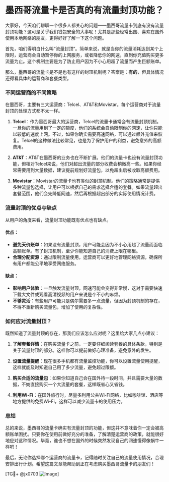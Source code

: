 # 墨西哥流量卡是否真的有流量封顶功能？

大家好，今天咱们聊聊一个很多人都关心的问题——墨西哥流量卡到底有没有流量封顶功能？这可是关乎我们钱包安全的大事呢！尤其是那些经常出国、喜欢在国外使用本地网络的朋友，更得好好了解一下这个问题。

首先，咱们得明白什么叫“流量封顶”。简单来说，就是当你的流量消耗达到某个上限时，运营商会自动暂停你的上网服务，或者降低你的网速，直到你充值购买更多流量为止。这个机制主要是为了防止用户因为不小心用超了流量而产生巨额账单。

那么，墨西哥的流量卡是不是也有这样的封顶机制呢？答案是：**有的**，但具体情况还得看具体的运营商和套餐类型。

### 不同运营商的不同策略

在墨西哥，主要有三大运营商：Telcel、AT&T和Movistar。每个运营商对于流量封顶的处理方式都不太一样。

1. **Telcel**：作为墨西哥最大的运营商，Telcel的流量卡通常会有流量封顶机制。一旦你的流量用到了一定的额度，他们的系统会自动限制你的网速，让你只能以较低的速度上网。不过，如果你确实需要高速网络，可以通过额外充值来恢复。Telcel的这种做法比较常见，也是为了保护用户的利益，避免意外的高额费用。

2. **AT&T**：AT&T在墨西哥的业务也在不断扩展。他们的流量卡也设有流量封顶功能，但相对Telcel来说，他们对超出流量的部分收费会稍微高一些。如果你经常需要用到大量数据，建议提前规划好流量包，以免超出后被收取高额费用。

3. **Movistar**：Movistar的流量卡也有类似的封顶机制。他们的策略通常是提供多种流量包选择，让用户可以根据自己的需求选择合适的套餐。如果流量超出套餐范围，他们会先降低网速，然后再根据超出部分的实际使用情况计费。

### 流量封顶的优点与缺点

从用户的角度来看，流量封顶功能既有优点也有缺点。

#### 优点：
- **避免天价账单**：如果没有流量封顶，用户可能会因为不小心用超了流量而面临高额账单。有了封顶机制，至少你能知道自己的消费上限在哪里。
- **合理分配资源**：通过限制流量使用，运营商可以更好地管理网络资源，确保所有用户都能公平地享受网络服务。

#### 缺点：
- **影响用户体验**：一旦触发流量封顶，网速可能会变得非常慢，这对于需要快速下载大文件或观看高清视频的用户来说是个不小的麻烦。
- **不够灵活**：有些用户可能只是偶尔需要多一点流量，但因为封顶机制的存在，不得不重新购买流量包，增加了使用的复杂性。

### 如何应对流量封顶？

既然知道了流量封顶的存在，那我们应该怎么应对呢？这里给大家几点小建议：

1. **了解套餐详情**：在购买流量卡之前，一定要仔细阅读套餐的具体条款，特别是关于流量封顶的部分。这样你可以提前做好心理准备，避免意外的发生。

2. **设置流量提醒**：现在很多手机都有流量监控功能，你可以设置流量使用提醒，这样就能及时知道自己用了多少流量，避免超过限额。

3. **购买合适的流量包**：如果你知道自己会在国外待一段时间，并且需要大量的数据，不妨直接购买一个大流量的套餐，这样既省心又省钱。

4. **利用Wi-Fi**：在国外旅行时，尽量多利用公共Wi-Fi网络，比如咖啡馆、酒店等地方提供的免费Wi-Fi，这样可以减少流量卡的使用压力。

### 总结

总的来说，墨西哥的流量卡确实有流量封顶的功能，但这并不意味着你一定会被高额账单困扰。只要你在使用前做好充分的准备，了解清楚运营商的政策，就能很好地应对这种情况。毕竟，谁也不想在国外的时候突然发现自己的网速慢得像蜗牛一样吧！

最后，无论你选择哪个运营商的流量卡，记得随时关注自己的流量使用情况，合理安排出行计划。希望这篇文章能帮助到正在考虑购买墨西哥流量卡的朋友们！

[TG💪+ @jx0703 ![Image](https://github.com/user-attachments/assets/dbca1d08-cadb-493c-b0ec-ad6f7a83f270)]